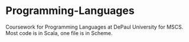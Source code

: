 # Programming-Languages
Coursework for Programming Languages at DePaul University for MSCS. Most code is in Scala, one file is in Scheme.
